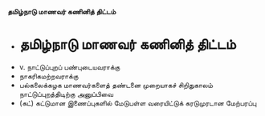 **தமிழ்நாடு மாணவர் கணினித் திட்டம்**
- # தமிழ்நாடு மாணவர் கணினித் திட்டம்
- v. நாட்டுப்புறப் பண்புடையவராக்கு
- நாகரிகமற்றவராக்கு
- பல்கலைக்கழக மாணவர்களைத் தண்டனை முறையாகச் சிறிதுகாலம் நாட்டுப்புறத்திடிற்கு அனுப்பிவை
- (கட்) கட்டுமான இணைப்புகளில் மேடுபள்ள வரையிட்டுக் கரடுமுரடான மேற்பரப்பு

